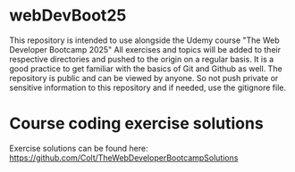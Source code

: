 # webDevBoot25
This repository is intended to use alongside the Udemy course "The Web Developer Bootcamp 2025"
All exercises and topics will be added to their respective directories and pushed to the origin on a regular basis. It is a good practice to get familiar with the basics of Git and Github as well.
The repository is public and can be viewed by anyone. So not push private or sensitive information to this repository and if needed, use the gitignore file.

# Course coding exercise solutions
Exercise solutions can be found here: https://github.com/Colt/TheWebDeveloperBootcampSolutions
